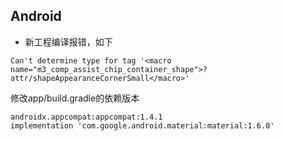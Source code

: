 ## Android

- 新工程编译报错，如下
```
Can't determine type for tag '<macro name="m3_comp_assist_chip_container_shape">?attr/shapeAppearanceCornerSmall</macro>'
```
修改app/build.gradle的依赖版本
```
androidx.appcompat:appcompat:1.4.1
implementation 'com.google.android.material:material:1.6.0'
```
